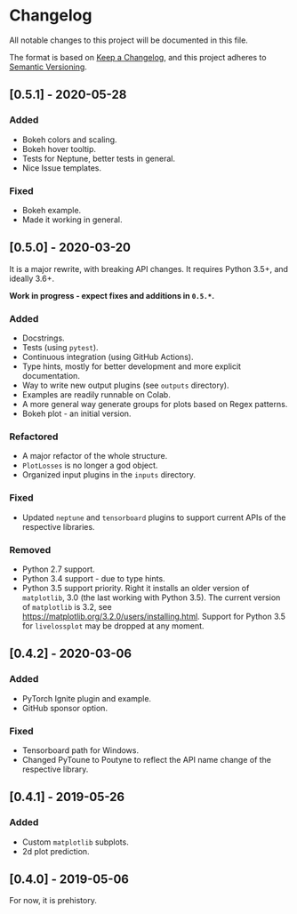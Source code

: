 # Changelog

All notable changes to this project will be documented in this file.

The format is based on [Keep a Changelog](https://keepachangelog.com/en/1.0.0/),
and this project adheres to [Semantic Versioning](https://semver.org/spec/v2.0.0.html).

## [0.5.1] - 2020-05-28

### Added

- Bokeh colors and scaling.
- Bokeh hover tooltip.
- Tests for Neptune, better tests in general.
- Nice Issue templates.

### Fixed

- Bokeh example.
- Made it working in general.

## [0.5.0] - 2020-03-20

It is a major rewrite, with breaking API changes.
It requires Python 3.5+, and ideally 3.6+.

**Work in progress - expect fixes and additions in `0.5.*`.**

### Added

- Docstrings.
- Tests (using `pytest`).
- Continuous integration (using GitHub Actions).
- Type hints, mostly for better development and more explicit documentation.
- Way to write new output plugins (see `outputs` directory).
- Examples are readily runnable on Colab.
- A more general way generate groups for plots based on Regex patterns.
- Bokeh plot - an initial version.

### Refactored

- A major refactor of the whole structure.
- `PlotLosses` is no longer a god object.
- Organized input plugins in the `inputs` directory.

### Fixed

- Updated `neptune` and `tensorboard` plugins to support current APIs of the respective libraries.

### Removed

- Python 2.7 support.
- Python 3.4 support - due to type hints.
- Python 3.5 support priority. Right it installs an older version of `matplotlib`, 3.0 (the last working with Python 3.5). The current version of `matplotlib` is 3.2, see https://matplotlib.org/3.2.0/users/installing.html. Support for Python 3.5 for `livelossplot` may be dropped at any moment.

## [0.4.2] - 2020-03-06

### Added

- PyTorch Ignite plugin and example.
- GitHub sponsor option.

### Fixed

- Tensorboard path for Windows.
- Changed PyToune to Poutyne to reflect the API name change of the respective library.

## [0.4.1] - 2019-05-26

### Added

- Custom `matplotlib` subplots.
- 2d plot prediction.

## [0.4.0] - 2019-05-06

For now, it is prehistory.
